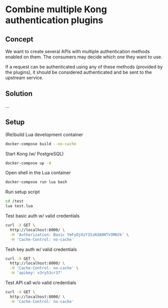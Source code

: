 # Combine multiple Kong authentication plugins

## Concept

We want to create several APIs with multiple authentication methods enabled on them. The consumers may decide which one they want to use.

If a request can be authenticated using any of these methods (provided by the plugins), it should be considered authenticated and be sent to the upstream service.

## Solution

...

## Setup

(Re)build Lua development container

```bash
docker-compose build --no-cache
```

Start Kong (w/ PostgreSQL)

```bash
docker-compose up -d
```

Open shell in the Lua container

```bash
docker-compose run lua bash
```

Run setup script

```bash
cd /test
lua test.lua
```

Test basic auth w/ valid credentials

```bash
curl -X GET \
  http://localhost:8000/ \
  -H 'Authorization: Basic YmFyOjUzY3IzN3A0NTV3MHJk' \
  -H 'Cache-Control: no-cache'
```

Tesh key auth w/ valid credentials

```bash
curl -X GET \
  http://localhost:8000/ \
  -H 'Cache-Control: no-cache' \
  -H 'apikey: v3ry53cr37'
```

Test API call w/o valid credentials

```bash
curl -X GET \
  http://localhost:8000/ \
  -H 'Cache-Control: no-cache'
```
